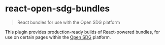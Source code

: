 # react-open-sdg-bundles

> React bundles for use with the Open SDG platform

This plugin provides production-ready builds of React-powered bundles, for use on certain pages within the [Open SDG](https://open-sdg.org) platform.
